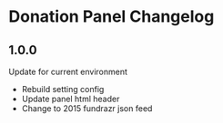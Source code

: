 # Donation Panel Changelog

## 1.0.0

Update for current environment

- Rebuild setting config
- Update panel html header
- Change to 2015 fundrazr json feed
